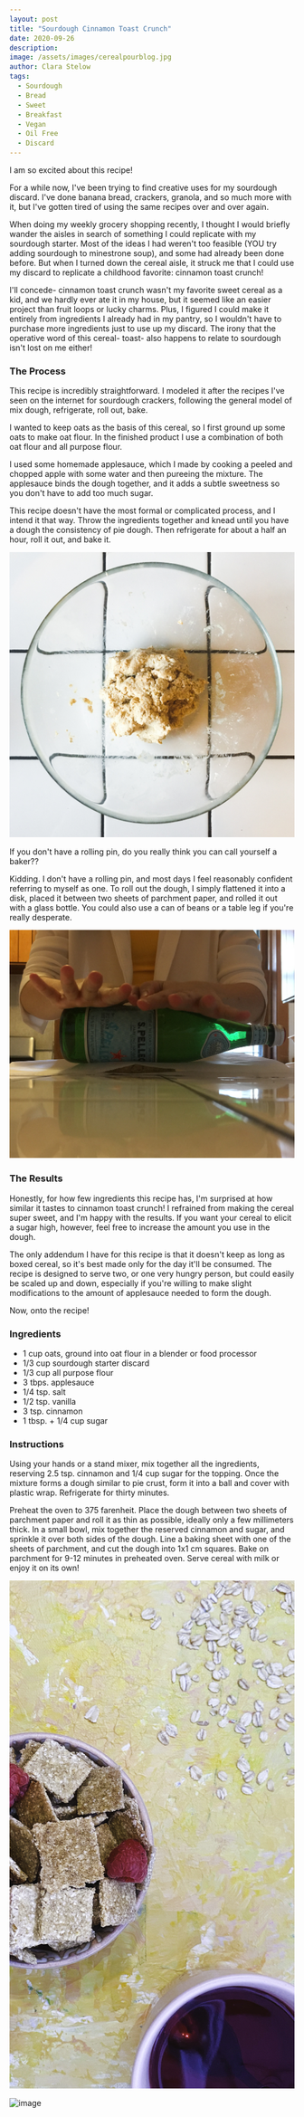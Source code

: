 ```yaml
---
layout: post
title: "Sourdough Cinnamon Toast Crunch"
date: 2020-09-26
description: 
image: /assets/images/cerealpourblog.jpg
author: Clara Stelow
tags: 
  - Sourdough
  - Bread
  - Sweet
  - Breakfast
  - Vegan
  - Oil Free
  - Discard
---
```

I am so excited about this recipe!

For a while now, I've been trying to find creative uses for my sourdough discard. I've done banana bread, crackers, granola, and so much more with it, but I've gotten tired of using the same recipes over and over again.

When doing my weekly grocery shopping recently, I thought I would briefly wander the aisles in search of something I could replicate with my sourdough starter. Most of the ideas I had weren't too feasible (YOU try adding sourdough to minestrone soup), and some had already been done before. But when I turned down the cereal aisle, it struck me that I could use my discard to replicate a childhood favorite: cinnamon toast crunch!

I'll concede- cinnamon toast crunch wasn't my favorite sweet cereal as a kid, and we hardly ever ate it in my house, but it seemed like an easier project than fruit loops or lucky charms. Plus, I figured I could make it entirely from ingredients I already had in my pantry, so I wouldn't have to purchase more ingredients just to use up my discard. The irony that the operative word of this cereal- toast- also happens to relate to sourdough isn't lost on me either!

### The Process

This recipe is incredibly straightforward. I modeled it after the recipes I've seen on the internet for sourdough crackers, following the general model of mix dough, refrigerate, roll out, bake. 

I wanted to keep oats as the basis of this cereal, so I first ground up some oats to make oat flour. In the finished product I use a combination of both oat flour and all purpose flour.

I used some homemade applesauce, which I made by cooking a peeled and chopped apple with some water and then pureeing the mixture. The applesauce binds the dough together, and it adds a subtle sweetness so you don't have to add too much sugar.

This recipe doesn't have the most formal or complicated process, and I intend it that way. Throw the ingredients together and knead until you have a dough the consistency of pie dough. Then refrigerate for about a half an hour, roll it out, and bake it.

![image](/assets/images/dough.jpg)

If you don't have a rolling pin, do you really think you can call yourself a baker??

Kidding. I don't have a rolling pin, and most days I feel reasonably confident referring to myself as one. To roll out the dough, I simply flattened it into a disk, placed it between two sheets of parchment paper, and rolled it out with a glass bottle. You could also use a can of beans or a table leg if you're really desperate. 

![image](/assets/images/kneading.jpg)

### The Results

Honestly, for how few ingredients this recipe has, I'm surprised at how similar it tastes to cinnamon toast crunch! I refrained from making the cereal super sweet, and I'm happy with the results. If you want your cereal to elicit a sugar high, however, feel free to increase the amount you use in the dough. 

The only addendum I have for this recipe is that it doesn't keep as long as boxed cereal, so it's best made only for the day it'll be consumed. The recipe is designed to serve two, or one very hungry person, but could easily be scaled up and down, especially if you're willing to make slight modifications to the amount of applesauce needed to form the dough.

Now, onto the recipe!

### Ingredients

* 1 cup oats, ground into oat flour in a blender or food processor
* 1/3 cup sourdough starter discard
* 1/3 cup all purpose flour
* 3 tbps. applesauce
* 1/4 tsp. salt
* 1/2 tsp. vanilla
* 3 tsp. cinnamon
* 1 tbsp. + 1/4 cup sugar

### Instructions

Using your hands or a stand mixer, mix together all the ingredients, reserving 2.5 tsp. cinnamon and 1/4 cup sugar for the topping. Once the mixture forms a dough similar to pie crust, form it into a ball and cover with plastic wrap. Refrigerate for thirty minutes.

Preheat the oven to 375 farenheit. Place the dough between two sheets of parchment paper and roll it as thin as possible, ideally only a few millimeters thick. In a small bowl, mix together the reserved cinnamon and sugar, and sprinkle it over both sides of the dough. Line a baking sheet with one of the sheets of parchment, and cut the dough into 1x1 cm squares. Bake on parchment for 9-12 minutes in preheated oven. Serve cereal with milk or enjoy it on its own! 


![image](/assets/images/cinnacrunch.jpg)

![image](/assets/images/cerealpourblog.jpg)

